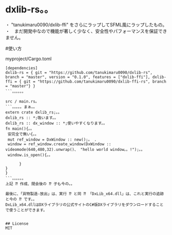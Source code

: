 # dxlib-rs。。
・ "tanukimaru0090/dxlib-ffi" をさらにラップしてSFML風にラップしたもの。
・　まだ開発中なので機能が著しく少なく、安全性やパフォーマンスを保証できません。

#使い方

myproject/Cargo.toml
```。toml。。。。。
[dependencies]
dxlib-rs = { git = "https://github.com/tanukimaru0090/dxlib-rs", branch = "master", version = "0.1.0", features = ["dxlib-ffi"], dxlib-ffi = { git = "https://github.com/tanukimaru0090/dxlib-ffi-rs", branch = "master"} }
```。。。。。。

src / main.rs。
```。。。。。まぁ。。
extern crate dxlib_rs;。。
dxlib_rs :: *;吸います。。
dxlib_rs :: dx_window :: *;使いやすくなります。。
fn main(){。。
 安完全で無い{。。
 mut ref_window = DxWindow :: new();。 .
 window = ref_window.create_window(DxWindow :: videomode(640,480,32).unwrap()、 "hello world window。。!");。。
 window.is_open(){。。
          
      }
}
}
```。。。。。。
上記 ⁇ 作成、閉会後の ⁇ 子も今の。。

最後に、「貨物製造-放出」は、実行 ⁇ と同 ⁇ 「DxLib_x64.dll」は、これと実行の追跡と今の ⁇ です。。
DxLib_x64.dllはDXライブラリの公式サイトのC#版DXライブラリをダウンロードすることで使うことができます。


## License
MIT
